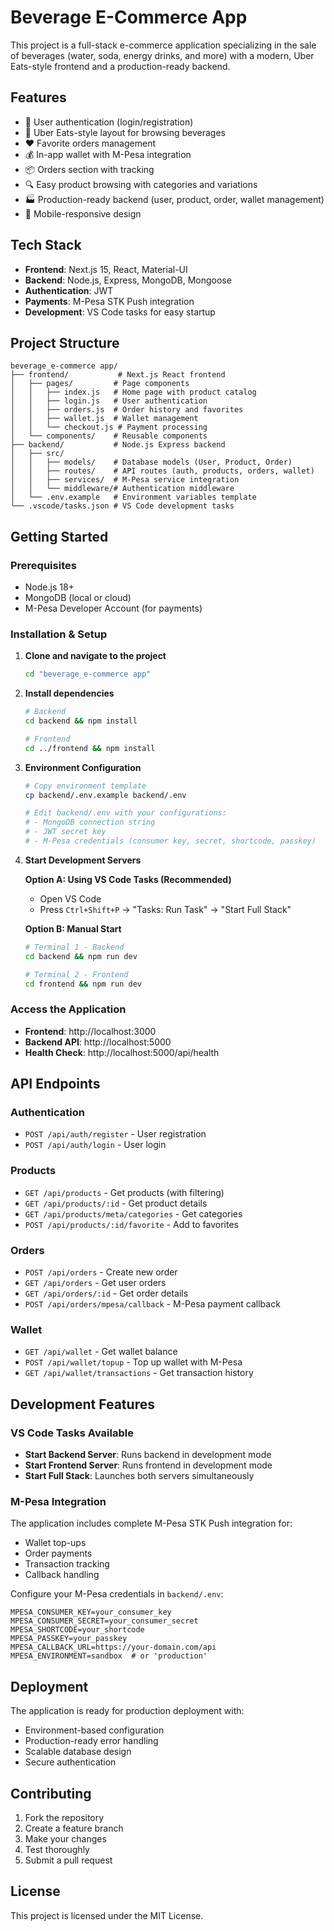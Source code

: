 # Beverage E-Commerce App

This project is a full-stack e-commerce application specializing in the sale of beverages (water, soda, energy drinks, and more) with a modern, Uber Eats-style frontend and a production-ready backend.

## Features
- 🔐 User authentication (login/registration)
- 🛒 Uber Eats-style layout for browsing beverages
- ❤️ Favorite orders management
- 💰 In-app wallet with M-Pesa integration
- 📦 Orders section with tracking
- 🔍 Easy product browsing with categories and variations
- 🏭 Production-ready backend (user, product, order, wallet management)
- 📱 Mobile-responsive design

## Tech Stack
- **Frontend**: Next.js 15, React, Material-UI
- **Backend**: Node.js, Express, MongoDB, Mongoose
- **Authentication**: JWT
- **Payments**: M-Pesa STK Push integration
- **Development**: VS Code tasks for easy startup

## Project Structure
```
beverage_e-commerce app/
├── frontend/           # Next.js React frontend
│   ├── pages/         # Page components
│   │   ├── index.js   # Home page with product catalog
│   │   ├── login.js   # User authentication
│   │   ├── orders.js  # Order history and favorites
│   │   ├── wallet.js  # Wallet management
│   │   └── checkout.js # Payment processing
│   └── components/    # Reusable components
├── backend/           # Node.js Express backend
│   ├── src/
│   │   ├── models/    # Database models (User, Product, Order)
│   │   ├── routes/    # API routes (auth, products, orders, wallet)
│   │   ├── services/  # M-Pesa service integration
│   │   └── middleware/# Authentication middleware
│   └── .env.example   # Environment variables template
└── .vscode/tasks.json # VS Code development tasks
```

## Getting Started

### Prerequisites
- Node.js 18+ 
- MongoDB (local or cloud)
- M-Pesa Developer Account (for payments)

### Installation & Setup

1. **Clone and navigate to the project**
   ```bash
   cd "beverage_e-commerce app"
   ```

2. **Install dependencies**
   ```bash
   # Backend
   cd backend && npm install
   
   # Frontend  
   cd ../frontend && npm install
   ```

3. **Environment Configuration**
   ```bash
   # Copy environment template
   cp backend/.env.example backend/.env
   
   # Edit backend/.env with your configurations:
   # - MongoDB connection string
   # - JWT secret key
   # - M-Pesa credentials (consumer key, secret, shortcode, passkey)
   ```

4. **Start Development Servers**
   
   **Option A: Using VS Code Tasks (Recommended)**
   - Open VS Code
   - Press `Ctrl+Shift+P` → "Tasks: Run Task" → "Start Full Stack"
   
   **Option B: Manual Start**
   ```bash
   # Terminal 1 - Backend
   cd backend && npm run dev
   
   # Terminal 2 - Frontend  
   cd frontend && npm run dev
   ```

### Access the Application
- **Frontend**: http://localhost:3000
- **Backend API**: http://localhost:5000
- **Health Check**: http://localhost:5000/api/health

## API Endpoints

### Authentication
- `POST /api/auth/register` - User registration
- `POST /api/auth/login` - User login

### Products
- `GET /api/products` - Get products (with filtering)
- `GET /api/products/:id` - Get product details
- `GET /api/products/meta/categories` - Get categories
- `POST /api/products/:id/favorite` - Add to favorites

### Orders
- `POST /api/orders` - Create new order
- `GET /api/orders` - Get user orders
- `GET /api/orders/:id` - Get order details
- `POST /api/orders/mpesa/callback` - M-Pesa payment callback

### Wallet
- `GET /api/wallet` - Get wallet balance
- `POST /api/wallet/topup` - Top up wallet with M-Pesa
- `GET /api/wallet/transactions` - Get transaction history

## Development Features

### VS Code Tasks Available
- **Start Backend Server**: Runs backend in development mode
- **Start Frontend Server**: Runs frontend in development mode  
- **Start Full Stack**: Launches both servers simultaneously

### M-Pesa Integration
The application includes complete M-Pesa STK Push integration for:
- Wallet top-ups
- Order payments
- Transaction tracking
- Callback handling

Configure your M-Pesa credentials in `backend/.env`:
```env
MPESA_CONSUMER_KEY=your_consumer_key
MPESA_CONSUMER_SECRET=your_consumer_secret
MPESA_SHORTCODE=your_shortcode
MPESA_PASSKEY=your_passkey
MPESA_CALLBACK_URL=https://your-domain.com/api
MPESA_ENVIRONMENT=sandbox  # or 'production'
```

## Deployment
The application is ready for production deployment with:
- Environment-based configuration
- Production-ready error handling
- Scalable database design
- Secure authentication

## Contributing
1. Fork the repository
2. Create a feature branch
3. Make your changes
4. Test thoroughly
5. Submit a pull request

## License
This project is licensed under the MIT License.
